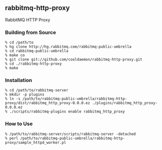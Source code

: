 ## rabbitmq-http-proxy
RabbitMQ HTTP Proxy

### Building from Source
    % cd /path/to
    % hg clone http://hg.rabbitmq.com/rabbitmq-public-umbrella
    % cd rabbitmq-public-umbrella
    % make co
    % git clone git://github.com/cooldaemon/rabbitmq-http-proxy.git
    % cd ./rabbitmq-http-proxy
    % make

### Installation
    % cd /path/to/rabbitmq-server
    % mkdir -p plugins
    % ln -s /path/to/rabbitmq-public-umbrella/rabbitmq-http-proxy/dist/rabbitmq_http_proxy-0.0.0.ez ./plugins/rabbitmq_http_proxy-0.0.0.ez
    % ./scripts/rabbitmq-plugins enable rabbitmq_http_proxy

### How to Use
    % /path/to/rabbitmq-server/scripts/rabbitmq-server -detached
    % perl /path/to/rabbitmq-public-umbrella/rabbitmq-http-proxy/sample_httpd_worker.pl
